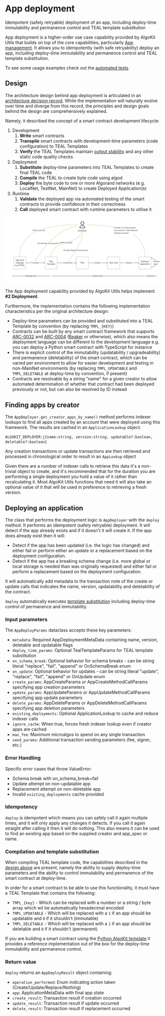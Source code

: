 # App deployment

Idempotent (safely retryable) deployment of an app, including deploy-time immutability and permanence control and TEAL template substitution

App deployment is a higher-order use case capability provided by AlgoKit Utils that builds on top of the core capabilities,
particularly [App management](./app-client.md). It allows you to idempotently (with safe retryability) deploy an app, including deploy-time immutability and permanence control and
TEAL template substitution.

To see some usage examples check out the [automated tests](https://github.com/algorandfoundation/algokit-utils-py/blob/main/tests/test_deploy_scenarios.py).

## Design

The architecture design behind app deployment is articulated in an [architecture decision record](https://github.com/algorandfoundation/algokit-cli/blob/main/docs/architecture-decisions/2023-01-12_smart-contract-deployment.md).
While the implementation will naturally evolve over time and diverge from this record, the principles and design goals behind the design are comprehensively explained.

Namely, it described the concept of a smart contract development lifecycle:

1. Development
   1. **Write** smart contracts
   2. **Transpile** smart contracts with development-time parameters (code configuration) to TEAL Templates
   3. **Verify** the TEAL Templates maintain [output stability](https://github.com/algorandfoundation/algokit-cli/blob/main/docs/articles/output_stability.md) and any other static code quality checks
2. Deployment
   1. **Substitute** deploy-time parameters into TEAL Templates to create final TEAL code
   2. **Compile** the TEAL to create byte code using algod
   3. **Deploy** the byte code to one or more Algorand networks (e.g. LocalNet, TestNet, MainNet) to create Deployed Application(s)
3. Runtime
   1. **Validate** the deployed app via automated testing of the smart contracts to provide confidence in their correctness
   2. **Call** deployed smart contract with runtime parameters to utilise it

![App deployment lifecycle](../images/lifecycle.jpg)

The App deployment capability provided by AlgoKit Utils helps implement **#2 Deployment**.

Furthermore, the implementation contains the following implementation characteristics per the original architecture design:

- Deploy-time parameters can be provided and substituted into a TEAL Template by convention (by replacing `TMPL_{KEY}`)
- Contracts can be built by any smart contract framework that supports [ARC-0032](https://arc.algorand.foundation/ARCs/arc-0032) and
  [ARC-0004](https://arc.algorand.foundation/ARCs/arc-0004) ([Beaker](https://beaker.algo.xyz/) or otherwise), which also means the deployment language can be
  different to the development language e.g. you can deploy a Python smart contract with TypeScript for instance
- There is explicit control of the immutability (updatability / upgradeability) and permanence (deletability) of the smart contract, which can be varied per environment to allow for easier
  development and testing in non-MainNet environments (by replacing `TMPL_UPDATABLE` and `TMPL_DELETABLE` at deploy-time by convention, if present)
- Contracts are resolvable by a string "name" for a given creator to allow automated determination of whether that contract had been deployed previously or not, but can also be resolved by ID
  instead

## Finding apps by creator

The `AppDeployer.get_creator_apps_by_name()` method performs indexer lookups to find all apps created by an account that were deployed using this framework. The results are cached in an `ApplicationLookup` object.

```
ALGOKIT_DEPLOYER:j{name:string, version:string, updatable?:boolean, deletable?:boolean}
```

Any creation transactions or update transactions are then retrieved and processed in chronological order to result in an `AppLookup` object

Given there are a number of indexer calls to retrieve this data it's a non-trivial object to create, and it's recommended that for the duration you are performing a single deployment
you hold a value of it rather than recalculating it. Most AlgoKit Utils functions that need it will also take an optional value of it that will be used in preference to retrieving a
fresh version.

## Deploying an application

The class that performs the deployment logic is `AppDeployer` with the `deploy` method. It performs an idempotent (safely retryable) deployment. It will detect if the app already exists and if it doesn't it will create it. If the app does already exist then it will:

- Detect if the app has been updated (i.e. the logic has changed) and either fail or perform either an update or a replacement based on the deployment configuration.
- Detect if the app has a breaking schema change (i.e. more global or local storage is needed than was originally requested) and either fail or perform a replacement based on the deployment configuration.

It will automatically add metadata to the transaction note of the create or update calls that indicates the name, version, updatability and deletability of the contract.

`deploy` automatically executes [template substitution](#compilation-and-template-substitution) including deploy-time control of permanence and immutability.

### Input parameters

The `AppDeployParams` dataclass accepts these key parameters:

- `metadata`: Required AppDeploymentMetaData containing name, version, deletable and updatable flags
- `deploy_time_params`: Optional TealTemplateParams for TEAL template substitution
- `on_schema_break`: Optional behavior for schema breaks - can be string literal "replace", "fail", "append" or OnSchemaBreak enum
- `on_update`: Optional behavior for updates - can be string literal "update", "replace", "fail", "append" or OnUpdate enum
- `create_params`: AppCreateParams or AppCreateMethodCallParams specifying app creation parameters
- `update_params`: AppUpdateParams or AppUpdateMethodCallParams specifying app update parameters
- `delete_params`: AppDeleteParams or AppDeleteMethodCallParams specifying app deletion parameters
- `existing_deployments`: Optional ApplicationLookup to cache and reduce indexer calls
- `ignore_cache`: When true, forces fresh indexer lookup even if creator apps are cached
- `max_fee`: Maximum microalgos to spend on any single transaction
- `send_params`: Additional transaction sending parameters (fee, signer, etc.)

### Error Handling

Specific error cases that throw ValueError:

- Schema break with on_schema_break=fail
- Update attempt on non-updatable app
- Replacement attempt on non-deletable app
- Invalid `existing_deployments` cache provided

### Idempotency

`deploy` is idempotent which means you can safely call it again multiple times, and it will only apply any changes it detects. If you call it again straight after calling it then it will
do nothing. This also means it can be used to find an existing app based on the supplied creator and app_spec or name.

### Compilation and template substitution

When compiling TEAL template code, the capabilities described in the [design above](#design) are present, namely the ability to supply deploy-time parameters and the ability to control immutability and permanence of the smart contract at deploy-time.

In order for a smart contract to be able to use this functionality, it must have a TEAL Template that contains the following:

- `TMPL_{key}` - Which can be replaced with a number or a string / byte array which wil be automatically hexadecimal encoded
- `TMPL_UPDATABLE` - Which will be replaced with a `1` if an app should be updatable and `0` if it shouldn't (immutable)
- `TMPL_DELETABLE` - Which will be replaced with a `1` if an app should be deletable and `0` if it shouldn't (permanent)

If you are building a smart contract using the [Python AlgoKit template](https://github.com/algorandfoundation/algokit-python-template) it provides a reference implementation out of the box for the deploy-time immutability and permanence control.

### Return value

`deploy` returns an `AppDeployResult` object containing:

- `operation_performed`: Enum indicating action taken (Create/Update/Replace/Nothing)
- `app`: ApplicationMetaData with final app state
- `create_result`: Transaction result if creation occurred
- `update_result`: Transaction result if update occurred
- `delete_result`: Transaction result if replacement occurred

